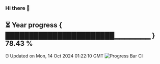 ### Hi there 👋
⏳ Year progress { ███████████████████████▁▁▁▁▁▁▁ } 78.43 %
---
⏰ Updated on Mon, 14 Oct 2024 01:22:10 GMT
![Progress Bar CI](https://github.com/liununu/liununu/workflows/Progress%20Bar%20CI/badge.svg)
